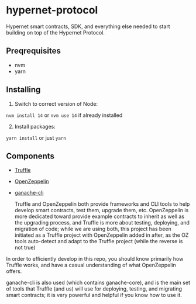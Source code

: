 # hypernet-protocol
Hypernet smart contracts, SDK, and everything else needed to start building on top of the Hypernet Protocol.

## Preqrequisites
 - nvm
 - yarn

## Installing
 1) Switch to correct version of Node:

 `nvm install 14` or `nvm use 14` if already installed

 2) Install packages:

 `yarn install` or just `yarn`

## Components

  - [Truffle](https://www.trufflesuite.com/)
  - [OpenZeppelin](https://openzeppelin.com/)
  - [ganache-cli](https://github.com/trufflesuite/ganache-cli)

	Truffle and OpenZeppelin both provide frameworks and CLI tools to help develop smart contracts, test them,
	upgrade them, etc. OpenZeppelin is more dedicated toward provide example contracts to inherit as well as the upgrading
  process, and Truffle is more about testing, deploying, and migration of code; while we are using both, this project
  has been initiated as a Truffle project with OpenZeppelin added in after, as the OZ tools auto-detect and adapt to the
	Truffle project (while the reverse is not true)

  In order to efficiently develop in this repo, you should know primarily how Truffle works, and have a casual understanding
  of what OpenZeppelin offers.

  ganache-cli is also used (which contains ganache-core), and is the main set of tools that Truffle (and us) will use for
  deploying, testing, and migrating smart contracts; it is very powerful and helpful if you know how to use it.
